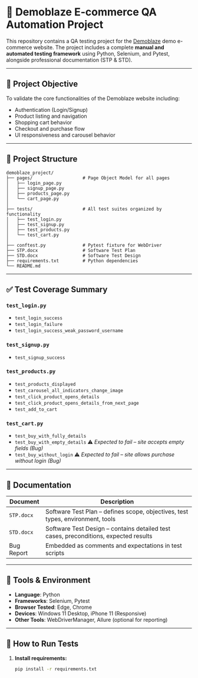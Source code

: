 # 🛒 Demoblaze E-commerce QA Automation Project

This repository contains a QA testing project for the [Demoblaze](https://www.demoblaze.com/) demo e-commerce website. The project includes a complete **manual and automated testing framework** using Python, Selenium, and Pytest, alongside professional documentation (STP & STD).

---

## 📌 Project Objective

To validate the core functionalities of the Demoblaze website including:
- Authentication (Login/Signup)
- Product listing and navigation
- Shopping cart behavior
- Checkout and purchase flow
- UI responsiveness and carousel behavior

---

## 📁 Project Structure
```
demoblaze_project/
├── pages/                   # Page Object Model for all pages
│   ├── login_page.py
│   ├── signup_page.py
│   ├── products_page.py
│   └── cart_page.py
│
├── tests/                   # All test suites organized by functionality
│   ├── test_login.py
│   ├── test_signup.py
│   ├── test_products.py
│   └── test_cart.py
│
├── conftest.py              # Pytest fixture for WebDriver
├── STP.docx                 # Software Test Plan
├── STD.docx                 # Software Test Design
├── requirements.txt         # Python dependencies
└── README.md
```

---

## ✅ Test Coverage Summary

### `test_login.py`
- `test_login_success`
- `test_login_failure`
- `test_login_success_weak_password_username`

### `test_signup.py`
- `test_signup_success`

### `test_products.py`
- `test_products_displayed`
- `test_carousel_all_indicators_change_image`
- `test_click_product_opens_details`
- `test_click_product_opens_details_from_next_page`
- `test_add_to_cart`

### `test_cart.py`
- `test_buy_with_fully_details`
- `test_buy_with_empty_details` ⚠️ *Expected to fail – site accepts empty fields (Bug)*
- `test_buy_without_login` ⚠️ *Expected to fail – site allows purchase without login (Bug)*

---

## 📄 Documentation

| Document | Description |
|----------|-------------|
| `STP.docx` | Software Test Plan – defines scope, objectives, test types, environment, tools |
| `STD.docx` | Software Test Design – contains detailed test cases, preconditions, expected results |
| Bug Report | Embedded as comments and expectations in test scripts |

---

## 🧪 Tools & Environment

- **Language**: Python
- **Frameworks**: Selenium, Pytest
- **Browser Tested**: Edge, Chrome
- **Devices**: Windows 11 Desktop, iPhone 11 (Responsive)
- **Other Tools**: WebDriverManager, Allure (optional for reporting)

---

## 🧰 How to Run Tests

1. **Install requirements:**
   ```bash
   pip install -r requirements.txt



